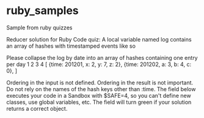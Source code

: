 ruby_samples
============

Sample from ruby quizzes


Reducer solution for Ruby Code quiz:
A local variable named log contains an array of hashes with timestamped events like so

Please collapse the log by date into an array of hashes containing one entry per day
1
2
3
4
[
  {time: 201201, x: 2, y: 7, z: 2},
  {time: 201202, a: 3, b: 4, c: 0},
]


Ordering in the input is not defined. Ordering in the result is not important. Do not rely on the names of the hash keys other than :time. The field below executes your code in a Sandbox with $SAFE=4, so you can't define new classes, use global variables, etc. The field will turn green if your solution returns a correct object.